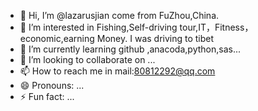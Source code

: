 - 👋 Hi, I’m @lazarusjian come from FuZhou,China.
- 👀 I’m interested in Fishing,Self-driving tour,IT，Fitness，economic,earning Money. I was driving to tibet 
- 🌱 I’m currently learning github ,anacoda,python,sas...
- 💞️ I’m looking to collaborate on ...
- 📫 How to reach me in mail:80812292@qq.com
- 😄 Pronouns: ...
- ⚡ Fun fact: ...

<!---
lazarusjian/lazarusjian is a ✨ special ✨ repository because its `README.md` (this file) appears on your GitHub profile.
You can click the Preview link to take a look at your changes.
--->

